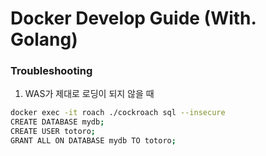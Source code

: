 # Docker Develop Guide (With. Golang)

### Troubleshooting

1. WAS가 제대로 로딩이 되지 않을 때

```sh
docker exec -it roach ./cockroach sql --insecure
CREATE DATABASE mydb;
CREATE USER totoro;
GRANT ALL ON DATABASE mydb TO totoro;
```
